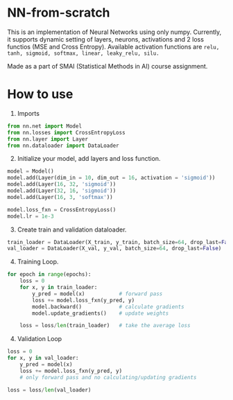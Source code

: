 # NN-from-scratch
This is an implementation of Neural Networks using only numpy. Currently, it supports dynamic setting of layers, neurons, activations and 2 loss functios (MSE and Cross Entropy). Available activation functions are ```relu, tanh, sigmoid, softmax, linear, leaky_relu, silu.```

Made as a part of SMAI (Statistical Methods in AI) course assignment. 

# How to use

1. Imports
```python
from nn.net import Model
from nn.losses import CrossEntropyLoss
from nn.layer import Layer
from nn.dataloader import DataLoader
``` 

2. Initialize your model, add layers and loss function.

```python
model = Model()
model.add(Layer(dim_in = 10, dim_out = 16, activation = 'sigmoid'))
model.add(Layer(16, 32, 'sigmoid'))
model.add(Layer(32, 16, 'sigmoid'))
model.add(Layer(16, 3, 'softmax'))

model.loss_fxn = CrossEntropyLoss()
model.lr = 1e-3
```
3. Create train and validation dataloader.

```python
train_loader = DataLoader(X_train, y_train, batch_size=64, drop_last=False)
val_loader = DataLoader(X_val, y_val, batch_size=64, drop_last=False)
```

4. Training Loop.

```python
for epoch in range(epochs):
    loss = 0
    for x, y in train_loader:
        y_pred = model(x)           # forward pass
        loss += model.loss_fxn(y_pred, y)
        model.backward()            # calculate gradients
        model.update_gradients()    # update weights

    loss = loss/len(train_loader)   # take the average loss
```

4. Validation Loop
```py
loss = 0
for x, y in val_loader:
    y_pred = model(x)               
    loss += model.loss_fxn(y_pred, y)
    # only forward pass and no calculating/updating gradients

loss = loss/len(val_loader)
```



